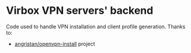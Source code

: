 # Virbox VPN servers' backend

Code used to handle VPN installation and client profile generation. Thanks to:

- [angristan/openvpn-install](https://github.com/angristan/openvpn-install) project
